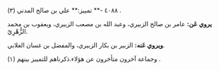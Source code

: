 ٤٠٨٨ -** تمييز:** علي بن صالح المدني (٣) .

**يروي عَن:** عامر بن صالح الزبيري، وعبد الله بن مصعب الزبيري، ويعقوب بن محمد الزُّهْرِيّ.

**ويروي عَنه:** الزبير بن بكار الزبيري، والمفضل بن غسان الغلابي.

وجماعة آخرون متأخرون عن هؤلاء.ذكرناهم للتمييز بينهم (١) .